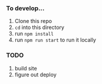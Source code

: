 ### To develop...

1. Clone this repo
2. `cd` into this directory
3. run `npm install`
4. run `npm run start` to run it locally

### TODO

1. build site
2. figure out deploy
